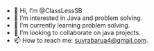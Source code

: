 - 👋 Hi, I’m @ClassLessSB
- 👀 I’m interested in Java and problem solving.
- 🌱 I’m currently learning problem solving.
- 💞️ I’m looking to collaborate on java projects.
- 📫 How to reach me: suvrabarua4@gmail.com.

<!---
ClassLessSB/ClassLessSB is a ✨ special ✨ repository because its `README.md` (this file) appears on your GitHub profile.
You can click the Preview link to take a look at your changes.
--->
